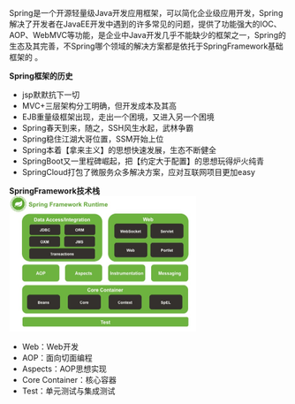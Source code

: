 Spring是一个开源轻量级Java开发应用框架，可以简化企业级应用开发，Spring解决了开发者在JavaEE开发中遇到的许多常见的问题，提供了功能强大的IOC、AOP、WebMVC等功能，是企业中Java开发几乎不能缺少的框架之一，Spring的生态及其完善，不Spring哪个领域的解决方案都是依托于SpringFramework基础框架的
。
  
**Spring框架的历史**
- jsp默默抗下一切
- MVC+三层架构分工明确，但开发成本及其高
- EJB重量级框架出现，走出一个困境，又进入另一个困境
- Spring春天到来，随之，SSH风生水起，武林争霸
- Spring稳住江湖大哥位置，SSM开始上位
- Spring本着【拿来主义】的思想快速发展，生态不断健全
- SpringBoot又一里程碑崛起，把【约定大于配置】的思想玩得炉火纯青
- SpringCloud打包了微服务众多解决方案，应对互联网项目更加easy

**SpringFramework技术栈**
<img src="../images/04-SpringFramework.jpeg" alt="" style="width:67%"/>
- Web：Web开发
- AOP：面向切面编程
- Aspects：AOP思想实现
- Core Container：核心容器
- Test：单元测试与集成测试
